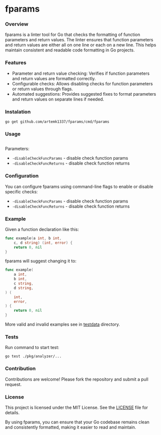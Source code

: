 # fparams

### Overview

fparams is a linter tool for Go that checks the formatting of function parameters and return values. 
The linter ensures that function parameters and return values are either all on one line or each on a new line. 
This helps maintain consistent and readable code formatting in Go projects.


### Features

- Parameter and return value checking: Verifies if function parameters and return values are formatted correctly.
- Configurable checks: Allows disabling checks for function parameters or return values through flags.
- Automated suggestions: Provides suggested fixes to format parameters and return values on separate lines if needed.

### Instalation

```shell
go get github.com/artemk1337/fparams/cmd/fparams
```

### Usage

```shell

```

Parameters:
- `-disableCheckFuncParams` - disable check function params
- `-disableCheckFuncReturns` - disable check function returns

### Configuration

You can configure fparams using command-line flags to enable or disable specific checks:
- `-disableCheckFuncParams` - disable check function params
- `-disableCheckFuncReturns` - disable check function returns

### Example

Given a function declaration like this:
```go
func example(a int, b int, 
    c, d string) (int, error) {
    return 0, nil
}
```

fparams will suggest changing it to:
```go
func example(
    a int,
    b int,
    c string,
    d string,
) (
    int,
    error,
) {
    return 0, nil
}
```

More valid and invalid examples see in [testdata](pkg%2Fanalyzer%2Ftestdata) directory.

### Tests

Run command to start test:
```shell
go test ./pkg/analyzer/...
```

[//]: # (### Integrations)
[//]: # (- golangci-lint)

### Contribution

Contributions are welcome! 
Please fork the repository and submit a pull request.

### License

This project is licensed under the MIT License. 
See the [LICENSE](LICENSE) file for details.

By using fparams, you can ensure that your Go codebase remains clean and consistently formatted, 
making it easier to read and maintain.